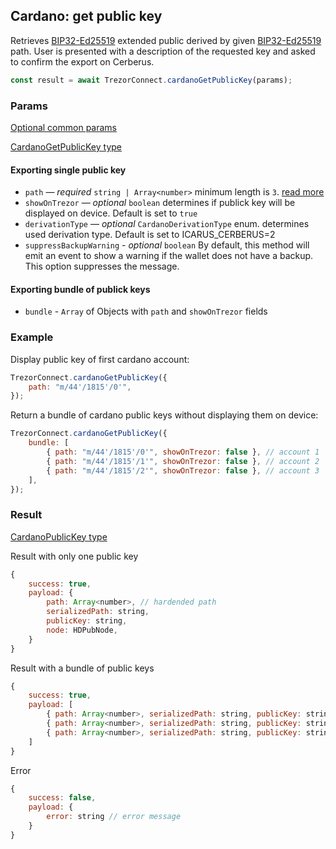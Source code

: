 ## Cardano: get public key

Retrieves [BIP32-Ed25519](https://cardanolaunch.com/assets/Ed25519_BIP.pdf) extended public derived by given [BIP32-Ed25519](https://cardanolaunch.com/assets/Ed25519_BIP.pdf) path.
User is presented with a description of the requested key and asked to confirm the export on Cerberus.

```javascript
const result = await TrezorConnect.cardanoGetPublicKey(params);
```

### Params

[Optional common params](commonParams.md)

[CardanoGetPublicKey type](https://github.com/Cerberus-Wallet/cerberus-suite/blob/develop/packages/connect/src/types/api/cardano/index.ts)

#### Exporting single public key

-   `path` — _required_ `string | Array<number>` minimum length is `3`. [read more](../path.md)
-   `showOnTrezor` — _optional_ `boolean` determines if publick key will be displayed on device. Default is set to `true`
-   `derivationType` — _optional_ `CardanoDerivationType` enum. determines used derivation type. Default is set to ICARUS_CERBERUS=2
-   `suppressBackupWarning` - _optional_ `boolean` By default, this method will emit an event to show a warning if the wallet does not have a backup. This option suppresses the message.

#### Exporting bundle of publick keys

-   `bundle` - `Array` of Objects with `path` and `showOnTrezor` fields

### Example

Display public key of first cardano account:

```javascript
TrezorConnect.cardanoGetPublicKey({
    path: "m/44'/1815'/0'",
});
```

Return a bundle of cardano public keys without displaying them on device:

```javascript
TrezorConnect.cardanoGetPublicKey({
    bundle: [
        { path: "m/44'/1815'/0'", showOnTrezor: false }, // account 1
        { path: "m/44'/1815'/1'", showOnTrezor: false }, // account 2
        { path: "m/44'/1815'/2'", showOnTrezor: false }, // account 3
    ],
});
```

### Result

[CardanoPublicKey type](https://github.com/Cerberus-Wallet/cerberus-suite/blob/develop/packages/connect/src/types/api/cardano/index.ts)

Result with only one public key

```javascript
{
    success: true,
    payload: {
        path: Array<number>, // hardended path
        serializedPath: string,
        publicKey: string,
        node: HDPubNode,
    }
}
```

Result with a bundle of public keys

```javascript
{
    success: true,
    payload: [
        { path: Array<number>, serializedPath: string, publicKey: string, node: HDPubNode }, // account 1
        { path: Array<number>, serializedPath: string, publicKey: string, node: HDPubNode}, // account 2
        { path: Array<number>, serializedPath: string, publicKey: string, node: HDPubNode }  // account 3
    ]
}
```

Error

```javascript
{
    success: false,
    payload: {
        error: string // error message
    }
}
```
